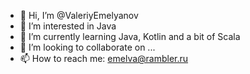 - 👋 Hi, I’m @ValeriyEmelyanov
- 👀 I’m interested in Java
- 🌱 I’m currently learning Java, Kotlin and a bit of Scala
- 💞️ I’m looking to collaborate on ... 
- 📫 How to reach me: emelva@rambler.ru

<!---
ValeriyEmelyanov/ValeriyEmelyanov is a ✨ special ✨ repository because its `README.md` (this file) appears on your GitHub profile.
You can click the Preview link to take a look at your changes.
--->
